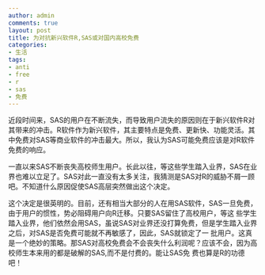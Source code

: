 ```yaml
---
author: admin
comments: true
layout: post
title: 为对抗新兴软件R,SAS或对国内高校免费
categories:
- 生活
tags:
- anti
- free
- r
- sas
- 免费
---
```


近段时间来，SAS的用户在不断流失，而导致用户流失的原因则在于新兴软件R对其带来的冲击。R软件作为新兴软件，其主要特点是免费、更新快、功能灵活。其中免费对SAS等商业软件的冲击最大。所以，我认为SAS可能免费应该是对R软件免费的响应。

一直以来SAS不断丧失高校师生用户。长此以往，等这些学生踏入业界，SAS在业界也难以立足了。SAS对此一直没有太多关注，我猜测是SAS对R的威胁不屑一顾吧。不知道什么原因促使SAS高层突然做出这个决定。

这个决定是很英明的。目前，还有相当大部分的人在用SAS软件，SAS一旦免费，由于用户的惯性，势必阻碍用户向R迁移。只要SAS留住了高校用户，等这 些学生踏入业界，他们依然会用SAS，虽说SAS对业界还没打算免费，但是学生踏入业界之后，对SAS是否免费可能就不再敏感了，因此，SAS就锁定了一 批用户。这真是一个绝妙的策略。那SAS对高校免费会不会丧失什么利润呢？应该不会，因为高校师生本来用的都是破解的SAS,而不是付费的。能让SAS免 费也算是R的功德吧！
